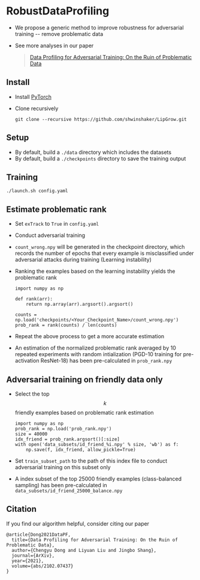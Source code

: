 # RobustDataProfiling

* We propose a generic method to improve robustness for adversarial training -- remove problematic data
* See more analyses in our paper

  > [Data Profiling for Adversarial Training: On the Ruin of Problematic Data](https://arxiv.org/abs/2102.07437)

## Install

* Install [PyTorch](http://pytorch.org/)
* Clone recursively

  ```
  git clone --recursive https://github.com/shwinshaker/LipGrow.git
  ```

## Setup

* By default, build a `./data` directory which includes the datasets
* By default, build a `./checkpoints` directory to save the training output

## Training
```
./launch.sh config.yaml
```


## Estimate problematic rank

* Set `exTrack` to `True` in `config.yaml`
* Conduct adversarial training
* `count_wrong.npy` will be generated in the checkpoint directory, which records the number of epochs that every example is misclassified under adversarial attacks during training (Learning instability)
* Ranking the examples based on the learning instability yields the problematic rank

  ```
  import numpy as np

  def rank(arr):
      return np.array(arr).argsort().argsort()

  counts = np.load('checkpoints/<Your_Checkpoint_Name>/count_wrong.npy')
  prob_rank = rank(counts) / len(counts)
  ```

* Repeat the above process to get a more accurate estimation

* An estimation of the normalized problematic rank averaged by $10$ repeated experiments with random intialization (PGD-$10$ training for pre-activation ResNet-$18$) has been pre-calculated in `prob_rank.npy`

## Adversarial training on friendly data only

* Select the top $$k$$ friendly examples based on problematic rank estimation

  ```
  import numpy as np
  prob_rank = np.load('prob_rank.npy')
  size = 40000
  idx_friend = prob_rank.argsort()[:size]
  with open('data_subsets/id_friend_%i.npy' % size, 'wb') as f:
      np.save(f, idx_friend, allow_pickle=True)
  ```

* Set `train_subset_path` to the path of this index file to conduct adversarial training on this subset only
* A index subset of the top $25000$ friendly examples (class-balanced sampling) has been pre-calculated in `data_subsets/id_friend_25000_balance.npy`

## Citation

If you find our algorithm helpful, consider citing our paper

```
@article{Dong2021DataPF,
  title={Data Profiling for Adversarial Training: On the Ruin of Problematic Data},
  author={Chengyu Dong and Liyuan Liu and Jingbo Shang},
  journal={ArXiv},
  year={2021},
  volume={abs/2102.07437}
}
```












